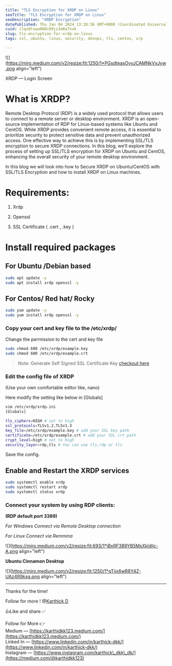 ```yaml
---
title: "TLS Encryption for XRDP on Linux"
seoTitle: "TLS Encryption for XRDP on Linux"
seoDescription: "XRDP Encryption"
datePublished: Thu Jan 04 2024 13:28:56 GMT+0000 (Coordinated Universal Time)
cuid: clqz8txwa000c09jz1m0a7vvk
slug: tls-encryption-for-xrdp-on-linux
tags: ssl, ubuntu, linux, security, devops, tls, centos, xrp

---
```


![](https://miro.medium.com/v2/resize:fit:1250/1*PGsdteasOyyJCAMNkVxJyw.png align="left")

XRDP — Login Screen

# What is XRDP?

Remote Desktop Protocol (RDP) is a widely used protocol that allows users to connect to a remote server or desktop environment. XRDP is an open-source implementation of RDP for Linux-based systems like Ubuntu and CentOS. While XRDP provides convenient remote access, it is essential to prioritize security to protect sensitive data and prevent unauthorized access. One effective way to achieve this is by implementing SSL/TLS encryption to secure XRDP connections. In this blog, we’ll explore the process of setting up SSL/TLS encryption for XRDP on Ubuntu and CentOS, enhancing the overall security of your remote desktop environment.

In this blog we will look into how to Secure XRDP on Ubuntu/CentOS with SSL/TLS Encryption and how to install XRDP on Linux machines.

# **Requirements:**

1. Xrdp
    
2. Openssl
    
3. SSL Certificate ( .cert , .key )
    

# **Install required packages**

## **For Ubuntu /Debian based**

```bash
sudo apt update -y 
sudo apt install xrdp openssl -y 
```

## **For Centos/ Red hat/ Rocky**

```bash
sudo yum update -y
sudo yum install xrdp openssl -y
```

### **Copy your cert and key file to the /etc/xrdp/**

Change the permission to the cert and key file

```bash
sudo chmod 600 /etc/xrdp/example.key
sudo chmod 600 /etc/xrdp/example.crt
```

> Note: Generate Self Signed SSL Certificate Key [checkout here](https://medium.com/@karthidkk123/how-to-generate-self-signed-ssl-certificate-1fafc7f05685)

### **Edit the config file of XRDP**

(Use your own comfortable editor like, nano)

Here modify the setting like below in \[Globals\]

```bash
vim /etc/xrdp/xrdp.ini  
[Globals]

tls_ciphers=HIGH # set to high
ssl_protocols=TLSv1.2,TLSv1.3
key_file=/etc/xrdp/example.key # add your SSL key path
certificate=/etc/xrdp/example.crt # add your SSL crt path
crypt_level=high # set to High
security_layer=rdp,tls # You can use tls,rdp or tls
```

Save the config.

## **Enable and Restart the XRDP services**

```bash
sudo systemctl enable xrdp
sudo systemctl restart xrdp 
sudo systemctl status xrdp
```

### **Connect your system by using RDP clients:**

**(RDP default port 3389)**

*For Windows Connect via Remote Desktop connection*

*For Linux Connect via Remmina*

![](https://miro.medium.com/v2/resize:fit:693/1*jBxRF3B9YB5MsXkldIjc-A.png align="left")

**Ubuntu Cinnamon Desktop**

![](https://miro.medium.com/v2/resize:fit:1250/1*qTiix6wR8Y4Z-UAz4R9ksg.png align="left")

---

Thanks for the time!

Follow for more ! @[Karthick D](@karthick02)

👍Like and share ✅

Follow for More 👉  
Medium — [https://karthidkk123.medium.com/](https://karthidkk123.medium.com/)  
Linked In — [https://www.linkedin.com/in/karthick-dkk/](https://www.linkedin.com/in/karthick-dkk/)  
Instagram — [https://www.instagram.com/karthick\_dkk\_dk/](https://medium.com/@karthidkk123)